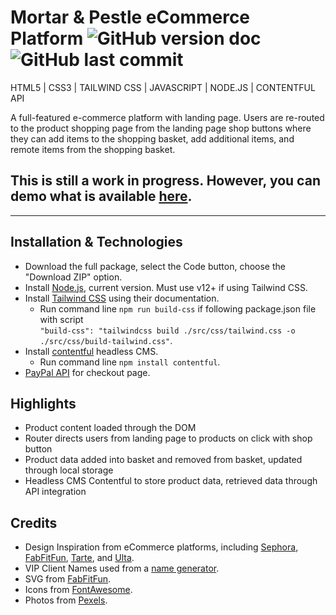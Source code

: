# Mortar & Pestle eCommerce Platform ![GitHub version doc](https://img.shields.io/badge/Version-1.0.0-red) ![GitHub last commit](https://img.shields.io/github/last-commit/dcc5235/Portfolio?style=flat-square) 

HTML5 | CSS3 | TAILWIND CSS | JAVASCRIPT | NODE.JS | CONTENTFUL API

A full-featured e-commerce platform with landing page. Users are re-routed to the product shopping page from the landing page shop buttons where they can add items to the shopping basket, add additional items, and remote items from the shopping basket. 

## This is still a work in progress. However, you can demo what is available [here](https://mortarpestle.netlify.app/).

---

## Installation & Technologies
- Download the full package, select the Code button, choose the "Download ZIP" option.
- Install [Node.js](https://nodejs.org/en/), current version. Must use v12+ if using Tailwind CSS.
- Install [Tailwind CSS](https://tailwindcss.com/docs/installation) using their documentation.
  - Run command line ```npm run build-css``` if following package.json file with script <br>
  ```"build-css": "tailwindcss build ./src/css/tailwind.css -o ./src/css/build-tailwind.css"```.
- Install [contentful](https://www.contentful.com/) headless CMS.
  - Run command line ```npm install contentful```.
- [PayPal API](https://developer.paypal.com/docs/api-basics/) for checkout page.

## Highlights
- Product content loaded through the DOM
- Router directs users from landing page to products on click with shop button
- Product data added into basket and removed from basket, updated through local storage
- Headless CMS Contentful to store product data, retrieved data through API integration

## Credits

- Design Inspiration from eCommerce platforms, including [Sephora](https://www.sephora.com/), [FabFitFun](https://fabfitfun.com/), [Tarte](https://tartecosmetics.com/), and [Ulta](https://www.ulta.com/).
- VIP Client Names used from a [name generator](https://www.name-generator.org.uk/quick/).
- SVG from [FabFitFun](https://fabfitfun.com/get-the-box/#plan=fffvip).
- Icons from [FontAwesome](https://fontawesome.com/).
- Photos from [Pexels](https://www.pexels.com/).
